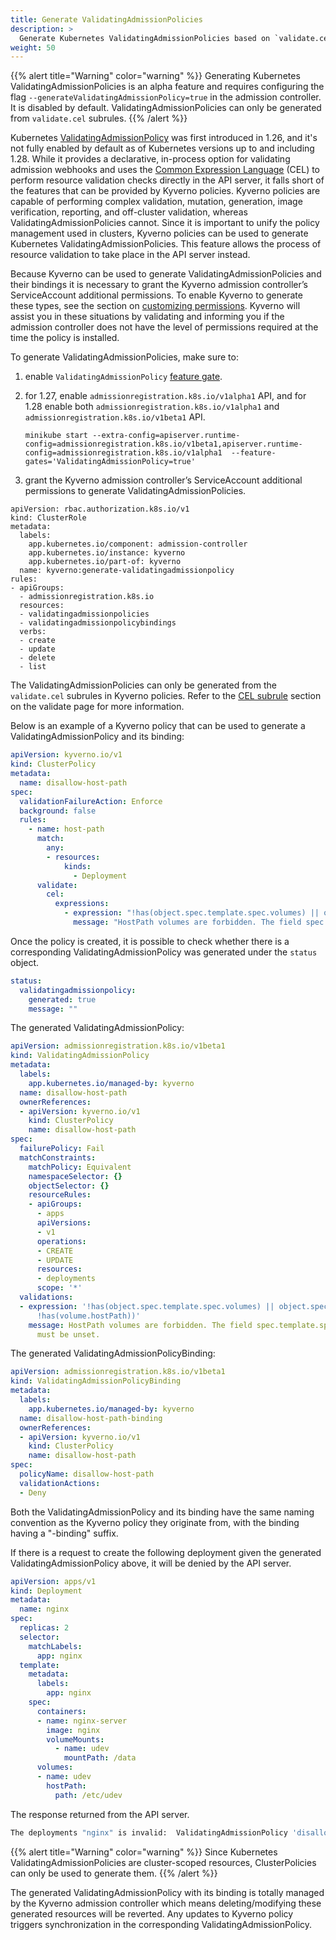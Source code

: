 ```yaml
---
title: Generate ValidatingAdmissionPolicies
description: >
  Generate Kubernetes ValidatingAdmissionPolicies based on `validate.cel` subrules.
weight: 50
---
```

{{% alert title="Warning" color="warning" %}}
Generating Kubernetes ValidatingAdmissionPolicies is an alpha feature and requires configuring the flag `--generateValidatingAdmissionPolicy=true` in the admission controller. It is disabled by default. ValidatingAdmissionPolicies can only be generated from `validate.cel` subrules.
{{% /alert %}}

Kubernetes [ValidatingAdmissionPolicy](https://kubernetes.io/docs/reference/access-authn-authz/validating-admission-policy/) was first introduced in 1.26, and it's not fully enabled by default as of Kubernetes versions up to and including 1.28. While it provides a declarative, in-process option for validating admission webhooks and uses the [Common Expression Language](https://github.com/google/cel-spec) (CEL) to perform resource validation checks directly in the API server, it falls short of the features that can be provided by Kyverno policies. Kyverno policies are capable of performing complex validation, mutation, generation, image verification, reporting, and off-cluster validation, whereas ValidatingAdmissionPolicies cannot. Since it is important to unify the policy management used in clusters, Kyverno policies can be used to generate Kubernetes ValidatingAdmissionPolicies. This feature allows the process of resource validation to take place in the API server instead.

Because Kyverno can be used to generate ValidatingAdmissionPolicies and their bindings it is necessary to grant the Kyverno admission controller’s ServiceAccount additional permissions. To enable Kyverno to generate these types, see the section on [customizing permissions](/docs/installation/customization/#customizing-permissions). Kyverno will assist you in these situations by validating and informing you if the admission controller does not have the level of permissions required at the time the policy is installed.

To generate ValidatingAdmissionPolicies, make sure to:
1. enable `ValidatingAdmissionPolicy` [feature gate](https://kubernetes.io/docs/reference/command-line-tools-reference/feature-gates/).
2. for 1.27, enable `admissionregistration.k8s.io/v1alpha1` API, and for 1.28 enable both `admissionregistration.k8s.io/v1alpha1` and `admissionregistration.k8s.io/v1beta1` API.

   ```
   minikube start --extra-config=apiserver.runtime-config=admissionregistration.k8s.io/v1beta1,apiserver.runtime-config=admissionregistration.k8s.io/v1alpha1  --feature-gates='ValidatingAdmissionPolicy=true'
   ```
   
3. grant the Kyverno admission controller’s ServiceAccount additional permissions to generate ValidatingAdmissionPolicies.

```
apiVersion: rbac.authorization.k8s.io/v1
kind: ClusterRole
metadata:
  labels:
    app.kubernetes.io/component: admission-controller
    app.kubernetes.io/instance: kyverno
    app.kubernetes.io/part-of: kyverno
  name: kyverno:generate-validatingadmissionpolicy
rules:
- apiGroups:
  - admissionregistration.k8s.io
  resources:
  - validatingadmissionpolicies
  - validatingadmissionpolicybindings
  verbs:
  - create
  - update
  - delete
  - list
```

The ValidatingAdmissionPolicies can only be generated from the `validate.cel` subrules in Kyverno policies. Refer to the [CEL subrule](/docs/writing-policies/validate/#common-expression-language-cel) section on the validate page for more information.

Below is an example of a Kyverno policy that can be used to generate a ValidatingAdmissionPolicy and its binding:

```yaml
apiVersion: kyverno.io/v1
kind: ClusterPolicy
metadata:
  name: disallow-host-path
spec:
  validationFailureAction: Enforce
  background: false
  rules:
    - name: host-path
      match:
        any:
        - resources:
            kinds:
              - Deployment
      validate:
        cel:
          expressions:
            - expression: "!has(object.spec.template.spec.volumes) || object.spec.template.spec.volumes.all(volume, !has(volume.hostPath))"
              message: "HostPath volumes are forbidden. The field spec.template.spec.volumes[*].hostPath must be unset."
```

Once the policy is created, it is possible to check whether there is a corresponding ValidatingAdmissionPolicy was generated under the `status` object.

```yaml
status:
  validatingadmissionpolicy:
    generated: true
    message: ""
```

The generated ValidatingAdmissionPolicy:

```yaml
apiVersion: admissionregistration.k8s.io/v1beta1
kind: ValidatingAdmissionPolicy
metadata:
  labels:
    app.kubernetes.io/managed-by: kyverno
  name: disallow-host-path
  ownerReferences:
  - apiVersion: kyverno.io/v1
    kind: ClusterPolicy
    name: disallow-host-path
spec:
  failurePolicy: Fail
  matchConstraints:
    matchPolicy: Equivalent
    namespaceSelector: {}
    objectSelector: {}
    resourceRules:
    - apiGroups:
      - apps
      apiVersions:
      - v1
      operations:
      - CREATE
      - UPDATE
      resources:
      - deployments
      scope: '*'
  validations:
  - expression: '!has(object.spec.template.spec.volumes) || object.spec.template.spec.volumes.all(volume,
      !has(volume.hostPath))'
    message: HostPath volumes are forbidden. The field spec.template.spec.volumes[*].hostPath
      must be unset.
```

The generated ValidatingAdmissionPolicyBinding:

```yaml
apiVersion: admissionregistration.k8s.io/v1beta1
kind: ValidatingAdmissionPolicyBinding
metadata:
  labels:
    app.kubernetes.io/managed-by: kyverno
  name: disallow-host-path-binding
  ownerReferences:
  - apiVersion: kyverno.io/v1
    kind: ClusterPolicy
    name: disallow-host-path
spec:
  policyName: disallow-host-path
  validationActions:
  - Deny
```

Both the ValidatingAdmissionPolicy and its binding have the same naming convention as the Kyverno policy they originate from, with the binding having a "-binding" suffix.

If there is a request to create the following deployment given the generated ValidatingAdmissionPolicy above, it will be denied by the API server.

```yaml
apiVersion: apps/v1
kind: Deployment
metadata:
  name: nginx
spec:
  replicas: 2
  selector:
    matchLabels:
      app: nginx
  template:
    metadata:
      labels:
        app: nginx
    spec:
      containers:
      - name: nginx-server
        image: nginx
        volumeMounts:
          - name: udev
            mountPath: /data
      volumes:
      - name: udev
        hostPath:
          path: /etc/udev
```

The response returned from the API server.

```sh
The deployments "nginx" is invalid:  ValidatingAdmissionPolicy 'disallow-host-path' with binding 'disallow-host-path-binding' denied request: HostPath volumes are forbidden. The field spec.template.spec.volumes[*].hostPath must be unset.
```

{{% alert title="Warning" color="warning" %}}
Since Kubernetes ValidatingAdmissionPolicies are cluster-scoped resources, ClusterPolicies can only be used to generate them.
{{% /alert %}}

The generated ValidatingAdmissionPolicy with its binding is totally managed by the Kyverno admission controller which means deleting/modifying these generated resources will be reverted. Any updates to Kyverno policy triggers synchronization in the corresponding ValidatingAdmissionPolicy.
